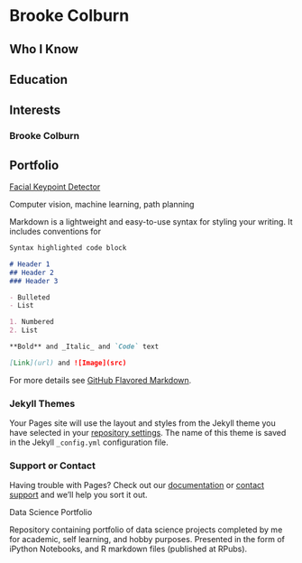 # Brooke Colburn

## Who I Know

## Education

## Interests
### Brooke Colburn

## Portfolio

[Facial Keypoint Detector](https://github.com/brookejeancolburn/brookejeancolburn.github.io/blob/master/Detecting%20Facial%20Keypoints.ipynb)

Computer vision, machine learning, path planning

Markdown is a lightweight and easy-to-use syntax for styling your writing. It includes conventions for

```markdown
Syntax highlighted code block

# Header 1
## Header 2
### Header 3

- Bulleted
- List

1. Numbered
2. List

**Bold** and _Italic_ and `Code` text

[Link](url) and ![Image](src)
```

For more details see [GitHub Flavored Markdown](https://guides.github.com/features/mastering-markdown/).

### Jekyll Themes

Your Pages site will use the layout and styles from the Jekyll theme you have selected in your [repository settings](https://github.com/brookejeancolburn/brookejeancolburn.github.io/settings). The name of this theme is saved in the Jekyll `_config.yml` configuration file.

### Support or Contact

Having trouble with Pages? Check out our [documentation](https://help.github.com/categories/github-pages-basics/) or [contact support](https://github.com/contact) and we’ll help you sort it out.

Data Science Portfolio

Repository containing portfolio of data science projects completed by me for academic, self learning, and hobby purposes. Presented in the form of iPython Notebooks, and R markdown files (published at RPubs).
